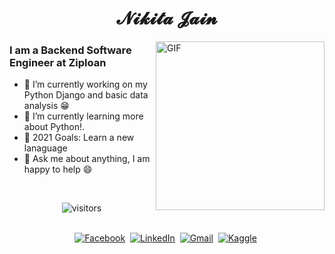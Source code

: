  <h1 align="center">𝓝𝓲𝓴𝓲𝓽𝓪 𝓙𝓪𝓲𝓷</h1>

<!-- ![](https://camo.githubusercontent.com/5ff9182d12e799168a3bb67b88df7388ae08ede3/68747470733a2f2f6d69726f2e6d656469756d2e636f6d2f6d61782f3837352f312a7164415731546a434e353768316c6275757a766368672e676966 "Link to gif")
-->

<img align="right" height="270px" alt="GIF" src="https://i.pinimg.com/originals/e4/26/70/e426702edf874b181aced1e2fa5c6cde.gif" />

### I am a Backend Software Engineer at Ziploan
- 🔭 I’m currently working on my Python Django and basic data analysis :grin:
- 🐍 I’m currently learning more about Python!.
- 🥅 2021 Goals: Learn a new lanaguage
- 💬 Ask me about anything, I am happy to help :smile:


<br>
<p align = 'center'>
<img align="center" alt="visitors" src="https://gpvc.arturio.dev/nikita1610" /> 
</p>

<p align="center">
<br>
<a href="https://www.facebook.com/nikita432/"><img src="https://img.shields.io/badge/facebook-%231877F2.svg?&style=for-the-badge&logo=facebook&logoColor=white" alt="Facebook" /></a>&nbsp;
<a href="https://www.linkedin.com/in/nikita1610/"><img src="https://img.shields.io/badge/linkedin-%230077B5.svg?&style=for-the-badge&logo=linkedin&logoColor=white" alt="LinkedIn" /></a>&nbsp;
<a href="mailto:jainnikita381@gmail.com"><img src="https://img.shields.io/badge/gmail-%23D14836.svg?&style=for-the-badge&logo=gmail&logoColor=white" alt="Gmail"/></a>&nbsp;
<a href="https://www.kaggle.com/nikitajain16"><img src="https://img.shields.io/badge/kaggle-icon.svg?&style=for-the-badge&logo=Kaggle&logoColor=white" alt="Kaggle"/></a>&nbsp;

</p>
